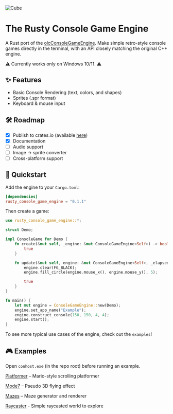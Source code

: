 ![Cube](https://github.com/user-attachments/assets/a96058d7-3939-4c1e-9974-fa99a06e2763)

# The Rusty Console Game Engine

A Rust port of the [olcConsoleGameEngine](https://github.com/OneLoneCoder/Javidx9/blob/master/ConsoleGameEngine/olcConsoleGameEngine.h). Make simple retro-style console games directly in the terminal, with an API closely matching the original C++ engine.

⚠️ Currently works only on Windows 10/11. ⚠️

## ✨ Features
- Basic Console Rendering (text, colors, and shapes)
- Sprites (.spr format)
- Keyboard & mouse input

## 🛠 Roadmap
- [x] Publish to crates.io (available [here](https://crates.io/crates/rusty_console_game_engine))
- [x] Documentation
- [ ] Audio support
- [ ] Image → sprite converter
- [ ] Cross-platform support

## 🚀 Quickstart

Add the engine to your `Cargo.toml`:

```toml
[dependencies]
rusty_console_game_engine = "0.1.1"
```

Then create a game:
```rust
use rusty_console_game_engine::*;

struct Demo;

impl ConsoleGame for Demo {
    fn create(&mut self, _engine: &mut ConsoleGameEngine<Self>) -> bool {
        true
    }

    fn update(&mut self, engine: &mut ConsoleGameEngine<Self>, _elapsed_time: f32) -> bool {
        engine.clear(FG_BLACK);
        engine.fill_circle(engine.mouse_x(), engine.mouse_y(), 5);

        true
    }
}

fn main() {
    let mut engine = ConsoleGameEngine::new(Demo);
    engine.set_app_name("Example");
    engine.construct_console(150, 150, 4, 4);
    engine.start();
}
```
To see more typical use cases of the engine, check out the `examples`!

## 🎮 Examples

Open `conhost.exe` (in the repo root) before running an example.

[Platformer](https://github.com/rip-super/RustyConsoleGameEngine/blob/main/examples/jario.rs) – Mario-style scrolling platformer

[Mode7](https://github.com/rip-super/RustyConsoleGameEngine/blob/main/examples/mode7.rs) – Pseudo 3D flying effect

[Mazes](https://github.com/rip-super/RustyConsoleGameEngine/blob/main/examples/mazes.rs) – Maze generator and renderer

[Raycaster](https://github.com/rip-super/RustyConsoleGameEngine/blob/main/examples/raycaster.rs) - Simple raycasted world to explore
